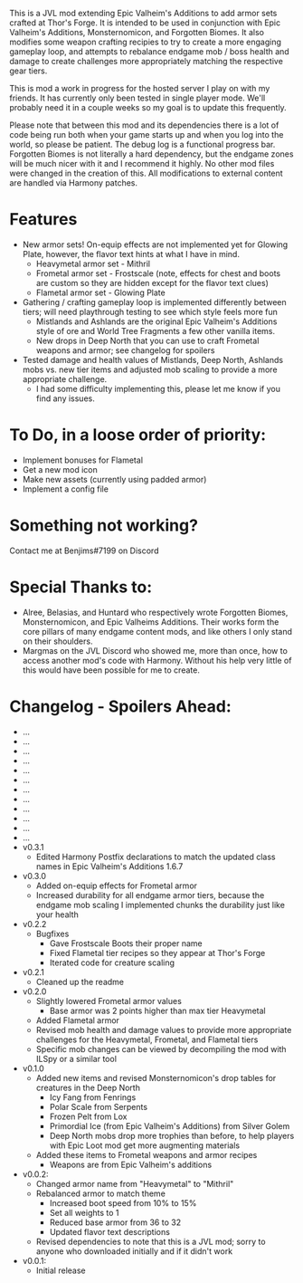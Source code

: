This is a JVL mod extending Epic Valheim's Additions to add armor sets crafted at Thor's Forge.  It is intended to be used in conjunction with Epic Valheim's Additions, Monsternomicon, and Forgotten Biomes.  It also modifies some weapon crafting recipies to try to create a more engaging gameplay loop, and attempts to rebalance endgame mob / boss health and damage to create challenges more appropriately matching the respective gear tiers.

This is mod a work in progress for the hosted server I play on with my friends.  It has currently only been tested in single player mode.  We'll probably need it in a couple weeks so my goal is to update this frequently.

Please note that between this mod and its dependencies there is a lot of code being run both when your game starts up and when you log into the world, so please be patient.  The debug log is a functional progress bar.  Forgotten Biomes is not literally a hard dependency, but the endgame zones will be much nicer with it and I recommend it highly.  No other mod files were changed in the creation of this.  All modifications to external content are handled via Harmony patches.

# Features

- New armor sets!  On-equip effects are not implemented yet for Glowing Plate, however, the flavor text hints at what I have in mind.
	- Heavymetal armor set - Mithril
	- Frometal armor set - Frostscale (note, effects for chest and boots are custom so they are hidden except for the flavor text clues)
	- Flametal armor set - Glowing Plate
- Gathering / crafting gameplay loop is implemented differently between tiers; will need playthrough testing to see which style feels more fun
	- Mistlands and Ashlands are the original Epic Valheim's Additions style of ore and World Tree Fragments a few other vanilla items.
	- New drops in Deep North that you can use to craft Frometal weapons and armor; see changelog for spoilers
- Tested damage and health values of Mistlands, Deep North, Ashlands mobs vs. new tier items and adjusted mob scaling to provide a more appropriate challenge.
	- I had some difficulty implementing this, please let me know if you find any issues.

# To Do, in a loose order of priority:

- Implement bonuses for Flametal
- Get a new mod icon
- Make new assets (currently using padded armor)
- Implement a config file

# Something not working?

Contact me at Benjims#7199 on Discord

# Special Thanks to:

- Alree, Belasias, and Huntard who respectively wrote Forgotten Biomes, Monsternomicon, and Epic Valheims Additions.  Their works form the core pillars of many endgame content mods, and like others I only stand on their shoulders.
- Margmas on the JVL Discord who showed me, more than once, how to access another mod's code with Harmony.  Without his help very little of this would have been possible for me to create.

# Changelog - Spoilers Ahead:
- ...
- ...
- ...
- ...
- ...
- ...
- ...
- ...
- ...
- ...
- ...
- ...
- v0.3.1
	- Edited Harmony Postfix declarations to match the updated class names in Epic Valheim's Additions 1.6.7
- v0.3.0
	- Added on-equip effects for Frometal armor
	- Increased durability for all endgame armor tiers, because the endgame mob scaling I implemented chunks the durability just like your health
- v0.2.2
	- Bugfixes
		- Gave Frostscale Boots their proper name
		- Fixed Flametal tier recipes so they appear at Thor's Forge
		- Iterated code for creature scaling
- v0.2.1
	- Cleaned up the readme
- v0.2.0
	- Slightly lowered Frometal armor values
		- Base armor was 2 points higher than max tier Heavymetal
	- Added Flametal armor
	- Revised mob health and damage values to provide more appropriate challenges for the Heavymetal, Frometal, and Flametal tiers
	- Specific mob changes can be viewed by decompiling the mod with ILSpy or a similar tool
- v0.1.0
	- Added new items and revised Monsternomicon's drop tables for creatures in the Deep North
		- Icy Fang from Fenrings
		- Polar Scale from Serpents
		- Frozen Pelt from Lox
		- Primordial Ice (from Epic Valheim's Additions) from Silver Golem
		- Deep North mobs drop more trophies than before, to help players with Epic Loot mod get more augmenting materials
	- Added these items to Frometal weapons and armor recipes
		- Weapons are from Epic Valheim's additions
- v0.0.2: 
	- Changed armor name from "Heavymetal" to "Mithril"
	- Rebalanced armor to match theme
		- Increased boot speed from 10% to 15%
		- Set all weights to 1
		- Reduced base armor from 36 to 32
		- Updated flavor text descriptions
	- Revised dependencies to note that this is a JVL mod; sorry to anyone who downloaded initially and if it didn't work
- v0.0.1: 
	- Initial release

